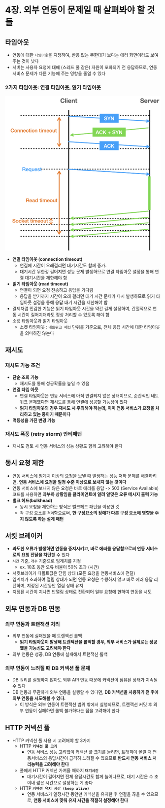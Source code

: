 # 4장. 외부 연동이 문제일 때 살펴봐야 할 것들
## 타임아웃
- 연동에 대한 `타임아웃`을 지정하여, 반응 없는 무한대기 보다는 에러 화면이라도 보여주는 것이 낫다
- 서버는 사용자 요청에 대해 (스레드 풀 같은) 자원이 포화되기 전 응답하므로, 연동 서비스 문제가 다른 기능에 주는 영향을 줄일 수 있다

### 2가지 타임아웃: 연결 타임아웃, 읽기 타임아웃
![alt text](image.png)
- **연결 타임아웃 (connection timeout)**
  - 연결에 시간이 오래걸리면 대기시간도 함께 증가. 
  - 대기시간 무한정 길어지면 성능 문제 발생하므로 연결 타임아웃 설정을 통해 연결 대기시간을 제한해야 함
- **읽기 타임아웃 (read timeout)**
  - 연결이 되면 요청 전송하고 응답을 기다림
  - 응답을 받기까지 시간이 오래 걸리면 대기 시간 문제가 다시 발생하므로 읽기 타임아웃 설정을 통해 응답 대기 시간을 제한해야 함
- 결제처럼 민감한 기능은 읽기 타임아웃 시간을 약간 길게 설정하여, 간헐적으로 연동 시간이 길어지더라도 정상 처리할 수 있도록 해야 함
- 소켓 타임아웃과 읽기 타임아웃
  - 소켓 타임아웃 : `네트워크 패킷` 단위를 기준으로, 전체 응답 시간에 대한 타임아웃을 의미하진 않는다

## 재시도
### 재시도 가능 조건
- **단순 조회 기능**
  - 재시도를 통해 성공확률을 높일 수 있음
- **연결 타임 아웃**
  - 연결 타임아웃은 연동 서비스에 아직 연결되지 않은 상태이므로, 순간적인 네트워크 문제였다면 재시도를 통해 연결에 성공할 가능성이 있다
  - **읽기 타임아웃의 경우 재시도 시 주의해야 하는데, 이미 연동 서비스가 요청을 처리하고 있는 중이기 때문이다**
- **멱등성을 가진 변경 기능**

### 재시도 폭풍 (retry storm) 안티패턴
- 재시도 검토 시 연동 서비스의 성능 상황도 함께 고려해야 한다

## 동시 요청 제한
- 연동 서비스에 임계치 이상의 요청을 보낼 때 발생하는 성능 저하 문제를 해결하려면, **연동 서비스에 요청을 일정 수준 이상으로 보내지 않는 것이다**
- 연동 서비스에 보내지 않은 요청은 바로 에러를 응답 -> 503 (Service Available) 코드를 사용하면 **과부하 상황임을 클라이언트에 알려 알맞은 오류 메시지 출력 가능**
- **벌크 헤드(bulkhead)**
  - 동시 요청을 제한하는 방식은 벌크헤드 패턴을 이용한 것
  - 각 구성 요소를 `격리`함으로써, **한 구성요소의 장애가 다른 구성 요소에 영향을 주지 않도록 하는 설계 패턴**

## 서킷 브레이커
- **과도한 오류가 발생하면 연동을 중지시키고, 바로 에러를 응답함으로써 연동 서비스로의 요청 전달을 차단**할 수 있다
- `시간` 기준, `개수` 기준으로 임계치를 지정
  - ex. 10초 동안 오류 비율이 50% 초과 (시간)
- 서킷브레이커 디폴트값은 닫힘 상태 (모든 요청을 연동서비스에 전달)
- 임계치가 초과하여 열림 상태가 되면 연동 요청은 수행하지 않고 바로 에러 응답 리턴하며, 지정된 시간동안 열림 상태 유지
- 지정된 시간이 지나면 반열림 상태로 전환되어 일부 요청에 한하여 연동을 시도

## 외부 연동과 DB 연동
### 외부 연동과 트랜잭션 처리
- 외부 연동에 실패했을 때 트랜잭션 롤백
  - **읽기 타임아웃이 발생해 트랜잭션을 롤백할 경우, 외부 서비스가 실제로는 성공했을 가능성도 고려해야 한다**
- 외부 연동은 성공, DB 연동에 실패해서 트랜잭션 롤백

### 외부 연동이 느려질 때 DB 커넥션 풀 문제
- DB 쿼리를 실행하지 않아도 외부 API 연동 때문에 커넥션이 점유된 상태가 지속될 수 있다
- DB 연동과 무관하게 외부 연동을 실행할 수 있다면, **DB 커넥션을 사용하기 전 후에 외부 연동을 시도해볼 수 있다.**
  - 이 방식은 외부 연동이 트랜잭션 범위 밖에서 실행되므로, 트랜잭션 커밋 후 외부 연동이 실패하면 롤백 불가하다는 점을 고려해야 한다

## HTTP 커넥션 풀
- HTTP 커넥션 풀 사용 시 고려해야 할 3가지
  - HTTP **`커넥션 풀 크기`**
    - 연동 서비스 성능 고려없이 커넥션 풀 크기를 늘리면, 트래픽이 몰릴 때 연동서비스의 응답시간이 급격히 느려질 수 있으므로 **반드시 연동 서비스 처리능력을 고려해야 한다**
  - 풀에서 HTTP 커넥션 가져올 때까지 **`대기시간`**
    - 대기시간이 길어지면 전체 응답시간도 함께 늘어나므로, 대기 시간은 수 초 이내 짧은 시간으로 설정하는 게 좋다
  - HTTP **`커넥션 유지 시간 (keep alive)`**
    - 연동 서비스가 일정시간 동안만 커넥션을 유지한 후 연결을 끊을 수 있으므로, **연동 서비스에 맞춰 유지 시간을 적절히 설정해야 한다**